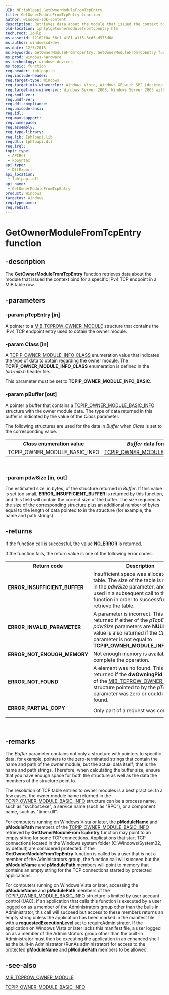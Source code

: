 ```yaml
---
UID: NF:iphlpapi.GetOwnerModuleFromTcpEntry
title: GetOwnerModuleFromTcpEntry function
author: windows-sdk-content
description: Retrieves data about the module that issued the context bind for a specific IPv4 TCP endpoint in a MIB table row.
old-location: iphlp\getownermodulefromtcpentry.htm
tech.root: IpHlp
ms.assetid: 12162f0a-56c1-4f81-a1f5-3cd5ad975d0d
ms.author: windowssdkdev
ms.date: 12/5/2018
ms.keywords: GetOwnerModuleFromTcpEntry, GetOwnerModuleFromTcpEntry function [IP Helper], iphlp.getownermodulefromtcpentry, iphlpapi/GetOwnerModuleFromTcpEntry
ms.prod: windows-hardware
ms.technology: windows-devices
ms.topic: function
req.header: iphlpapi.h
req.include-header: 
req.target-type: Windows
req.target-min-winverclnt: Windows Vista, Windows XP with SP2 [desktop apps only]
req.target-min-winversvr: Windows Server 2008, Windows Server 2003 with SP1 [desktop apps only]
req.kmdf-ver: 
req.umdf-ver: 
req.ddi-compliance: 
req.unicode-ansi: 
req.idl: 
req.max-support: 
req.namespace: 
req.assembly: 
req.type-library: 
req.lib: Iphlpapi.lib
req.dll: Iphlpapi.dll
req.irql: 
topic_type:
 - APIRef
 - kbSyntax
api_type:
 - DllExport
api_location:
 - Iphlpapi.dll
api_name:
 - GetOwnerModuleFromTcpEntry
product: Windows
targetos: Windows
req.typenames: 
req.redist: 
---
```


# GetOwnerModuleFromTcpEntry function


## -description


The <b>GetOwnerModuleFromTcpEntry</b> function retrieves data about the module that issued the context bind for a specific IPv4 TCP endpoint in a MIB table row.


## -parameters




### -param pTcpEntry [in]

A pointer to a <a href="https://msdn.microsoft.com/5fc1e95a-4ab1-4a15-aedc-47cfd811c035">MIB_TCPROW_OWNER_MODULE</a> structure that contains the IPv4 TCP endpoint entry used to obtain the owner module.


### -param Class [in]

 A <a href="https://msdn.microsoft.com/8529dd62-8516-47d0-8118-95e6d33fc799">TCPIP_OWNER_MODULE_INFO_CLASS</a> enumeration value that indicates the type of data to obtain regarding the owner module. The <b>TCPIP_OWNER_MODULE_INFO_CLASS</b> enumeration is defined in the <i>Iprtrmib.h</i> header file.

 This parameter must be set to <b>TCPIP_OWNER_MODULE_INFO_BASIC</b>.


### -param pBuffer [out]

A pointer a buffer that contains a <a href="https://msdn.microsoft.com/cce3e0ff-31f2-454b-8aae-3b35f72f47ed">TCPIP_OWNER_MODULE_BASIC_INFO</a> structure with the owner module data. The type of data returned in this buffer is indicated by the value of the <i>Class</i> parameter. 

The following structures are used for the data in <i>Buffer</i> when  <i>Class</i> is set to the corresponding value.

<table>
<tr>
<th><i>Class</i> enumeration value</th>
<th><i>Buffer</i> data format</th>
</tr>
<tr>
<td>TCPIP_OWNER_MODULE_BASIC_INFO</td>
<td>
<a href="https://msdn.microsoft.com/cce3e0ff-31f2-454b-8aae-3b35f72f47ed">TCPIP_OWNER_MODULE_BASIC_INFO</a>
</td>
</tr>
</table>
 


### -param pdwSize [in, out]

The estimated size, in  bytes, of the structure returned in <i>Buffer</i>. If this value is set too small, <b>ERROR_INSUFFICIENT_BUFFER</b> is returned by this function, and this field will contain the correct size of the buffer. The size required is the size of the corresponding structure plus an additional number of bytes equal to the length of data pointed to in the structure (for example, the name and path strings).


## -returns



If the function call is successful, the value <b>NO_ERROR</b> is returned. 

If the function fails, the return value is one of the following error codes.



<table>
<tr>
<th>Return code</th>
<th>Description</th>
</tr>
<tr>
<td width="40%">
<dl>
<dt><b>ERROR_INSUFFICIENT_BUFFER</b></dt>
</dl>
</td>
<td width="60%">
Insufficient space was allocated for the table. The size of the table is returned in the <i>pdwSize</i> parameter, and must be used in a subsequent call to this function in order to successfully retrieve the table.

</td>
</tr>
<tr>
<td width="40%">
<dl>
<dt><b>ERROR_INVALID_PARAMETER</b></dt>
</dl>
</td>
<td width="60%">
A parameter is incorrect. This value is returned if either of the <i>pTcpEntry</i> or <i>pdwSize</i> parameters are <b>NULL</b>. This value is also returned if the <i>Class</i> parameter is not equal to <b>TCPIP_OWNER_MODULE_INFO_BASIC</b>. 

</td>
</tr>
<tr>
<td width="40%">
<dl>
<dt><b>ERROR_NOT_ENOUGH_MEMORY</b></dt>
</dl>
</td>
<td width="60%">
Not enough memory is available to complete the operation.

</td>
</tr>
<tr>
<td width="40%">
<dl>
<dt><b>ERROR_NOT_FOUND</b></dt>
</dl>
</td>
<td width="60%">
A element was no found. This value is returned if the <b>dwOwningPid</b> member of the <a href="https://msdn.microsoft.com/5fc1e95a-4ab1-4a15-aedc-47cfd811c035">MIB_TCPROW_OWNER_MODULE</a> structure pointed to by the <i>pTcpEntry</i> parameter was zero or could not be found. 

</td>
</tr>
<tr>
<td width="40%">
<dl>
<dt><b>ERROR_PARTIAL_COPY</b></dt>
</dl>
</td>
<td width="60%">
Only part of a request was completed.

</td>
</tr>
</table>
 




## -remarks



The <i>Buffer</i> parameter contains not only a structure with pointers to specific data,  for example, pointers to the zero-terminated strings that contain the name and path of the owner module, but the actual data itself; that is the name and path strings. Therefore, when calculating the buffer size, ensure that you have enough space for both the structure as well as the data the members of the structure point to.

The resolution of TCP table entries to owner modules is a best practice. In a few cases, the owner module name returned in the <a href="https://msdn.microsoft.com/cce3e0ff-31f2-454b-8aae-3b35f72f47ed">TCPIP_OWNER_MODULE_BASIC_INFO</a> structure can be a process name, such as "svchost.exe", a service name (such as "RPC"), or a component name, such as "timer.dll".

For computers running on Windows Vista or later, the <b>pModuleName</b> and <b>pModulePath</b> members of the <a href="https://msdn.microsoft.com/cce3e0ff-31f2-454b-8aae-3b35f72f47ed">TCPIP_OWNER_MODULE_BASIC_INFO</a> retrieved by  <b>GetOwnerModuleFromTcpEntry</b> function may point to an empty string for some TCP connections. Applications that start TCP connections located in the Windows system folder (C:\Windows\System32, by default) are considered protected. If the <b>GetOwnerModuleFromTcpEntry</b> function is called by a user that is not a member of the Administrators group, the function call will succeed but the <b>pModuleName</b> and <b>pModulePath</b> members will point to memory that contains an empty string for the TCP connections started by protected applications. 

For computers running on Windows Vista or later, accessing the <b>pModuleName</b> and <b>pModulePath</b> members of the <a href="https://msdn.microsoft.com/cce3e0ff-31f2-454b-8aae-3b35f72f47ed">TCPIP_OWNER_MODULE_BASIC_INFO</a> structure is limited  by user account control (UAC). If an application that calls this function is executed by a user logged on as a member of the Administrators group other than the built-in Administrator, this call will succeed but access to these members returns an empty string unless the application has been marked in the manifest file with a <b>requestedExecutionLevel</b> set to requireAdministrator. If the application on Windows Vista or later lacks this manifest file, a user logged on as a member of the Administrators group other than the built-in Administrator must then be executing the application in an enhanced shell as the built-in Administrator (RunAs administrator) for access to the protected <b>pModuleName</b> and <b>pModulePath</b> members to be allowed. 




## -see-also




<a href="https://msdn.microsoft.com/5fc1e95a-4ab1-4a15-aedc-47cfd811c035">MIB_TCPROW_OWNER_MODULE</a>



<a href="https://msdn.microsoft.com/cce3e0ff-31f2-454b-8aae-3b35f72f47ed">TCPIP_OWNER_MODULE_BASIC_INFO</a>
 

 

